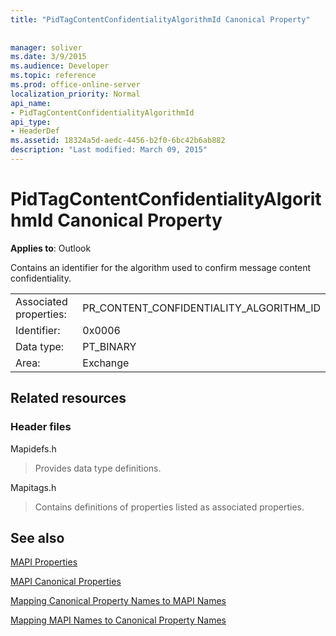 ```yaml
---
title: "PidTagContentConfidentialityAlgorithmId Canonical Property"
 
 
manager: soliver
ms.date: 3/9/2015
ms.audience: Developer
ms.topic: reference
ms.prod: office-online-server
localization_priority: Normal
api_name:
- PidTagContentConfidentialityAlgorithmId
api_type:
- HeaderDef
ms.assetid: 18324a5d-aedc-4456-b2f0-6bc42b6ab882
description: "Last modified: March 09, 2015"
---
```


# PidTagContentConfidentialityAlgorithmId Canonical Property

  
  
**Applies to**: Outlook 
  
Contains an identifier for the algorithm used to confirm message content confidentiality.
  
|||
|:-----|:-----|
|Associated properties:  <br/> |PR_CONTENT_CONFIDENTIALITY_ALGORITHM_ID  <br/> |
|Identifier:  <br/> |0x0006  <br/> |
|Data type:  <br/> |PT_BINARY  <br/> |
|Area:  <br/> |Exchange  <br/> |
   
## Related resources

### Header files

Mapidefs.h
  
> Provides data type definitions.
    
Mapitags.h
  
> Contains definitions of properties listed as associated properties.
    
## See also



[MAPI Properties](mapi-properties.md)
  
[MAPI Canonical Properties](mapi-canonical-properties.md)
  
[Mapping Canonical Property Names to MAPI Names](mapping-canonical-property-names-to-mapi-names.md)
  
[Mapping MAPI Names to Canonical Property Names](mapping-mapi-names-to-canonical-property-names.md)

